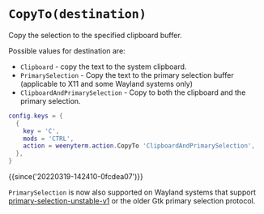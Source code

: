 # `CopyTo(destination)`

Copy the selection to the specified clipboard buffer.

Possible values for destination are:

* `Clipboard` - copy the text to the system clipboard.
* `PrimarySelection` - Copy the text to the primary selection buffer (applicable to X11 and some Wayland systems only)
* `ClipboardAndPrimarySelection` - Copy to both the clipboard and the primary selection.

```lua
config.keys = {
  {
    key = 'C',
    mods = 'CTRL',
    action = weenyterm.action.CopyTo 'ClipboardAndPrimarySelection',
  },
}
```

{{since('20220319-142410-0fcdea07')}}

`PrimarySelection` is now also supported on Wayland systems that support [primary-selection-unstable-v1](https://wayland.app/protocols/primary-selection-unstable-v1) or the older Gtk primary selection protocol.
